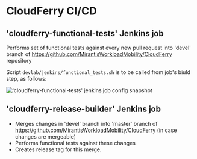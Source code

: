 # CloudFerry CI/CD

## 'cloudferry-functional-tests' Jenkins job

Performs set of functional tests against every new pull request into 'devel' branch of https://github.com/MirantisWorkloadMobility/CloudFerry repository

Script
    ```
    devlab/jenkins/functional_tests.sh
    ```
is to be called from job's biuld step, as follows:

!['cloudferry-functional-tests' jenkins job config snapshot](http://www.gliffy.com/go/publish/image/8657919/L.png)

## 'cloudferry-release-builder' Jenkins job

- Merges changes in 'devel' branch into 'master' branch of https://github.com/MirantisWorkloadMobility/CloudFerry (in case changes are mergeable)
- Performs functional tests against these changes
- Creates release tag for this merge.
